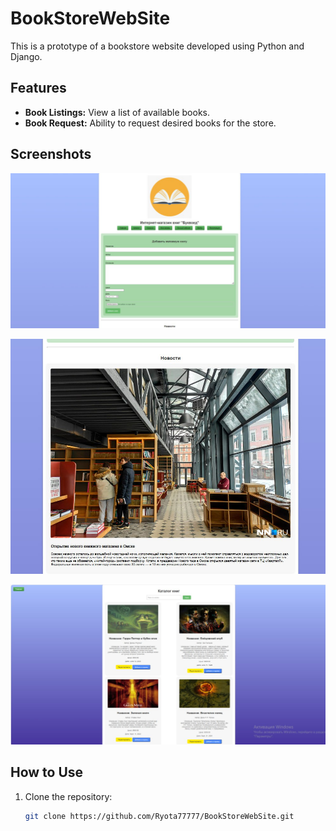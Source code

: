 # BookStoreWebSite

This is a prototype of a bookstore website developed using Python and Django.

## Features

- **Book Listings:** View a list of available books.
- **Book Request:** Ability to request desired books for the store.

## Screenshots

![Screenshot 1](https://github.com/Ryota77777/BookStoreWebSite/blob/main/Assets/photo_2024-06-12_10-42-32.jpg?raw=true)

![Screenshot 1](https://github.com/Ryota77777/BookStoreWebSite/blob/main/Assets/photo_2024-06-12_10-52-31.jpg?raw=true)

![Screenshot 1](https://github.com/Ryota77777/BookStoreWebSite/blob/main/Assets/photo_2024-06-12_11-28-05.jpg?raw=true)

## How to Use

1. Clone the repository:

   ```bash
   git clone https://github.com/Ryota77777/BookStoreWebSite.git

